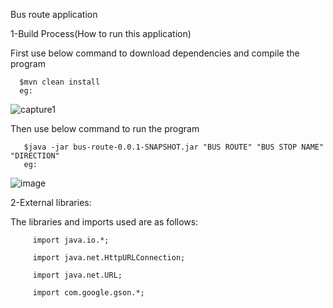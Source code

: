Bus route application


1-Build Process(How to run this application)

First use below command to download dependencies and compile the program
      
      $mvn clean install
      eg:
![capture1](https://user-images.githubusercontent.com/25560217/49987206-8833ad00-ff98-11e8-818e-3bc2f40d4f4b.png)  
      
Then use below command to run the program

       $java -jar bus-route-0.0.1-SNAPSHOT.jar "BUS ROUTE" "BUS STOP NAME" "DIRECTION"
       eg:
![image](https://user-images.githubusercontent.com/25560217/49987996-52dc8e80-ff9b-11e8-8640-b9cdf1d52092.png)

2-External libraries:

The libraries and imports used are as follows: 

         import java.io.*;

         import java.net.HttpURLConnection;

         import java.net.URL;

         import com.google.gson.*;
         
        
